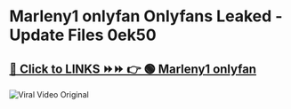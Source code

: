 
 # Marleny1 onlyfan Onlyfans Leaked - Update Files 0ek50

## <h2><a href="https://clipsfans.com/Marleny1_onlyfan&ref=git">🔗 Click to LINKS ⏩⏩ 👉 🟢 Marleny1 onlyfan </a></h2>

<a href="https://clipsfans.com/Marleny1_onlyfan&ref=git" rel="nofollow" data-target="animated-image.originalLink"><img src="https://i.ibb.co.com/xMMVF88/686577567.gif" alt="Viral Video Original" style="max-width: 100%; display: inline-block;" data-target="animated-image.originalImage"></a>

